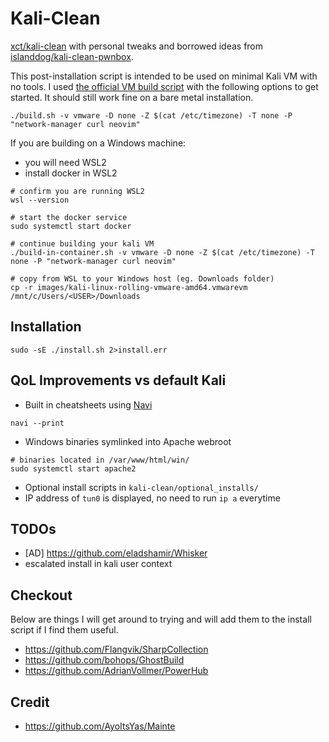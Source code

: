 # Kali-Clean

[xct/kali-clean](https://github.com/xct/kali-clean) with personal tweaks and borrowed ideas from [islanddog/kali-clean-pwnbox](https://github.com/islanddog/kali-clean-pwnbox).

This post-installation script is intended to be used on minimal Kali VM with no tools. I used [the official VM build script](https://gitlab.com/kalilinux/build-scripts/kali-vm) with the following options to get started. It should still work fine on a bare metal installation.

```
./build.sh -v vmware -D none -Z $(cat /etc/timezone) -T none -P "network-manager curl neovim"
```

If you are building on a Windows machine:

- you will need WSL2
- install docker in WSL2

```
# confirm you are running WSL2
wsl --version

# start the docker service
sudo systemctl start docker

# continue building your kali VM
./build-in-container.sh -v vmware -D none -Z $(cat /etc/timezone) -T none -P "network-manager curl neovim"

# copy from WSL to your Windows host (eg. Downloads folder)
cp -r images/kali-linux-rolling-vmware-amd64.vmwarevm /mnt/c/Users/<USER>/Downloads
```

## Installation

```
sudo -sE ./install.sh 2>install.err
```

## QoL Improvements vs default Kali
- Built in cheatsheets using [Navi](https://github.com/denisidoro/navi)
```
navi --print
```
- Windows binaries symlinked into Apache webroot
```
# binaries located in /var/www/html/win/
sudo systemctl start apache2
```
- Optional install scripts in `kali-clean/optional_installs/`
- IP address of `tun0` is displayed, no need to run `ip a` everytime

## TODOs

- [AD] https://github.com/eladshamir/Whisker
- escalated install in kali user context

## Checkout
Below are things I will get around to trying and will add them to the install script if I find them useful.
- https://github.com/Flangvik/SharpCollection
- https://github.com/bohops/GhostBuild
- https://github.com/AdrianVollmer/PowerHub

## Credit
- https://github.com/AyoItsYas/Mainte
